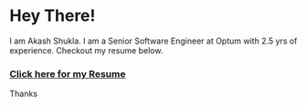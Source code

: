# Hey There!
I am Akash Shukla. I am a Senior Software Engineer at Optum with 2.5 yrs of experience. Checkout my resume below.
### [Click here for my Resume](https://github.com/akashshuklacs/resume/raw/latest_resume/output/resume.pdf)

Thanks
